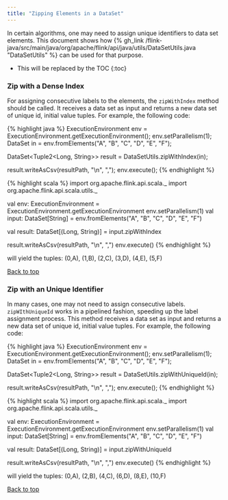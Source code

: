 ```yaml
---
title: "Zipping Elements in a DataSet"
---
```

<!--
Licensed to the Apache Software Foundation (ASF) under one
or more contributor license agreements.  See the NOTICE file
distributed with this work for additional information
regarding copyright ownership.  The ASF licenses this file
to you under the Apache License, Version 2.0 (the
"License"); you may not use this file except in compliance
with the License.  You may obtain a copy of the License at

  http://www.apache.org/licenses/LICENSE-2.0

Unless required by applicable law or agreed to in writing,
software distributed under the License is distributed on an
"AS IS" BASIS, WITHOUT WARRANTIES OR CONDITIONS OF ANY
KIND, either express or implied.  See the License for the
specific language governing permissions and limitations
under the License.
-->

In certain algorithms, one may need to assign unique identifiers to data set elements.
This document shows how {% gh_link /flink-java/src/main/java/org/apache/flink/api/java/utils/DataSetUtils.java "DataSetUtils" %} can be used for that purpose.

* This will be replaced by the TOC
{:toc}

### Zip with a Dense Index
For assigning consecutive labels to the elements, the `zipWithIndex` method should be called. It receives a data set as input and returns a new data set of unique id, initial value tuples.
For example, the following code:

<div class="codetabs" markdown="1">
<div data-lang="java" markdown="1">
{% highlight java %}
ExecutionEnvironment env = ExecutionEnvironment.getExecutionEnvironment();
env.setParallelism(1);
DataSet<String> in = env.fromElements("A", "B", "C", "D", "E", "F");

DataSet<Tuple2<Long, String>> result = DataSetUtils.zipWithIndex(in);

result.writeAsCsv(resultPath, "\n", ",");
env.execute();
{% endhighlight %}
</div>

<div data-lang="scala" markdown="1">
{% highlight scala %}
import org.apache.flink.api.scala._
import org.apache.flink.api.scala.utils._

val env: ExecutionEnvironment = ExecutionEnvironment.getExecutionEnvironment
env.setParallelism(1)
val input: DataSet[String] = env.fromElements("A", "B", "C", "D", "E", "F")

val result: DataSet[(Long, String)] = input.zipWithIndex

result.writeAsCsv(resultPath, "\n", ",")
env.execute()
{% endhighlight %}
</div>

</div>

will yield the tuples: (0,A), (1,B), (2,C), (3,D), (4,E), (5,F)

[Back to top](#top)

### Zip with an Unique Identifier
In many cases, one may not need to assign consecutive labels.
`zipWIthUniqueId` works in a pipelined fashion, speeding up the label assignment process. This method receives a data set as input and returns a new data set of unique id, initial value tuples.
For example, the following code:

<div class="codetabs" markdown="1">
<div data-lang="java" markdown="1">
{% highlight java %}
ExecutionEnvironment env = ExecutionEnvironment.getExecutionEnvironment();
env.setParallelism(1);
DataSet<String> in = env.fromElements("A", "B", "C", "D", "E", "F");

DataSet<Tuple2<Long, String>> result = DataSetUtils.zipWithUniqueId(in);

result.writeAsCsv(resultPath, "\n", ",");
env.execute();
{% endhighlight %}
</div>

<div data-lang="scala" markdown="1">
{% highlight scala %}
import org.apache.flink.api.scala._
import org.apache.flink.api.scala.utils._

val env: ExecutionEnvironment = ExecutionEnvironment.getExecutionEnvironment
env.setParallelism(1)
val input: DataSet[String] = env.fromElements("A", "B", "C", "D", "E", "F")

val result: DataSet[(Long, String)] = input.zipWithUniqueId

result.writeAsCsv(resultPath, "\n", ",")
env.execute()
{% endhighlight %}
</div>

</div>

will yield the tuples: (0,A), (2,B), (4,C), (6,D), (8,E), (10,F)

[Back to top](#top)